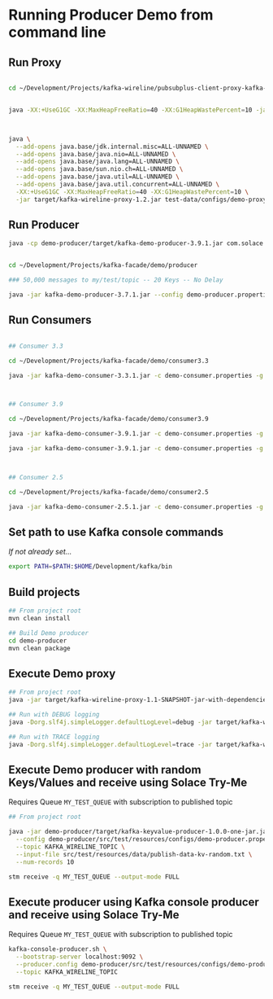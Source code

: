 # Running Producer Demo from command line



## Run Proxy


```bash

cd ~/Development/Projects/kafka-wireline/pubsubplus-client-proxy-kafka-producer


java -XX:+UseG1GC -XX:MaxHeapFreeRatio=40 -XX:G1HeapWastePercent=10 -jar target/kafka-wireline-proxy-1.2.jar src/test/resources/configs/demo-proxy.properties



java \
  --add-opens java.base/jdk.internal.misc=ALL-UNNAMED \
  --add-opens java.base/java.nio=ALL-UNNAMED \
  --add-opens java.base/java.lang=ALL-UNNAMED \
  --add-opens java.base/sun.nio.ch=ALL-UNNAMED \
  --add-opens java.base/java.util=ALL-UNNAMED \
  --add-opens java.base/java.util.concurrent=ALL-UNNAMED \
  -XX:+UseG1GC -XX:MaxHeapFreeRatio=40 -XX:G1HeapWastePercent=10 \
  -jar target/kafka-wireline-proxy-1.2.jar test-data/configs/demo-proxy.properties


```

## Run Producer


```bash
java -cp demo-producer/target/kafka-demo-producer-3.9.1.jar com.solace.kafka.wireline.kafkaproxy.demo.LargeFileGenerator getting-started/test-data/publish-long-record.txt
```


```bash

cd ~/Development/Projects/kafka-facade/demo/producer

### 50,000 messages to my/test/topic -- 20 Keys -- No Delay

java -jar kafka-demo-producer-3.7.1.jar --config demo-producer.properties --topic PRODUCER_TOPIC:BOOKING_CHANGES --input-file publish-data-kv-20-fixed.txt --num-records 5000 -d 5

```

## Run Consumers
```bash

## Consumer 3.3

cd ~/Development/Projects/kafka-facade/demo/consumer3.3

java -jar kafka-demo-consumer-3.3.1.jar -c demo-consumer.properties -g AIR-CANADA -t BOOKING_CHANGES



## Consumer 3.9

cd ~/Development/Projects/kafka-facade/demo/consumer3.9

java -jar kafka-demo-consumer-3.9.1.jar -c demo-consumer.properties -g AIR-FRANCE -t BOOKING_CHANGES

java -jar kafka-demo-consumer-3.9.1.jar -c demo-consumer.properties -g AIR-CANADA -t BOOKING_CHANGES



## Consumer 2.5

cd ~/Development/Projects/kafka-facade/demo/consumer2.5

java -jar kafka-demo-consumer-2.5.1.jar -c demo-consumer.properties -g AIR-FRANCE -t BOOKING_CHANGES

```





## Set path to use Kafka console commands
*If not already set...*
```bash
export PATH=$PATH:$HOME/Development/kafka/bin
```

## Build projects

```bash
## From project root
mvn clean install

## Build Demo producer
cd demo-producer
mvn clean package
```

## Execute Demo proxy

```bash
## From project root
java -jar target/kafka-wireline-proxy-1.1-SNAPSHOT-jar-with-dependencies.jar src/test/resources/configs/demo-proxy.properties

## Run with DEBUG logging
java -Dorg.slf4j.simpleLogger.defaultLogLevel=debug -jar target/kafka-wireline-proxy-1.1-SNAPSHOT-jar-with-dependencies.jar src/test/resources/configs/demo-proxy.properties

## Run with TRACE logging
java -Dorg.slf4j.simpleLogger.defaultLogLevel=trace -jar target/kafka-wireline-proxy-1.2-SNAPSHOT-jar-with-dependencies.jar src/test/resources/configs/demo-proxy.properties

```

## Execute Demo producer with random Keys/Values and receive using Solace Try-Me

Requires Queue `MY_TEST_QUEUE` with subscription to published topic

```bash
## From project root

java -jar demo-producer/target/kafka-keyvalue-producer-1.0.0-one-jar.jar \
  --config demo-producer/src/test/resources/configs/demo-producer.properties \
  --topic KAFKA_WIRELINE_TOPIC \
  --input-file src/test/resources/data/publish-data-kv-random.txt \
  --num-records 10

stm receive -q MY_TEST_QUEUE --output-mode FULL
```


## Execute producer using Kafka console producer and receive using Solace Try-Me

Requires Queue `MY_TEST_QUEUE` with subscription to published topic

```bash
kafka-console-producer.sh \
  --bootstrap-server localhost:9092 \
  --producer.config demo-producer/src/test/resources/configs/demo-producer.properties \
  --topic KAFKA_WIRELINE_TOPIC

stm receive -q MY_TEST_QUEUE --output-mode FULL
```
